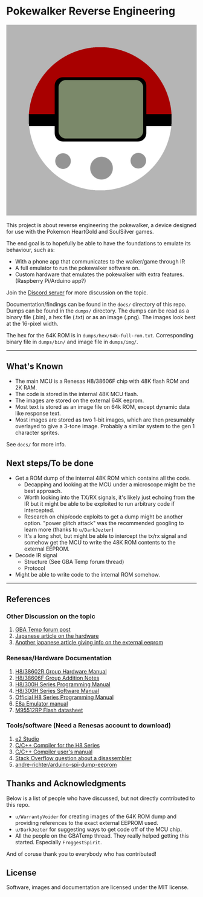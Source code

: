 # Pokewalker Reverse Engineering

![PokeWalker](pics/logo.png)

This project is about reverse engineering the pokewalker, a device designed for use with the Pokemon HeartGold and SoulSilver games.

The end goal is to hopefully be able to have the foundations to emulate its behaviour, such as:
- With a phone app that communicates to the walker/game through IR
- A full emulator to run the pokewalker software on.
- Custom hardware that emulates the pokewalker with extra features. (Raspberry Pi/Arduino app?)

Join the [Discord server](https://discord.gg/ymbTMsS) for more discussion on the topic.

Documentation/findings can be found in the `docs/` directory of this repo.
Dumps can be found in the `dumps/` directory.
The dumps can be read as a binary file (.bin), a hex file (.txt) or as an image (.png).
The images look best at the 16-pixel width.

The hex for the 64K ROM is in `dumps/hex/64k-full-rom.txt`.
Corresponding binary file in `dumps/bin/` and image file in `dumps/img/`.

----

## What's Known
- The main MCU is a Renesas H8/38606F chip with 48K flash ROM and 2K RAM.
- The code is stored in the internal 48K MCU flash.
- The images are stored on the external 64K eeprom.
- Most text is stored as an image file on 64k ROM, except dynamic data like response text.
- Most images are stored as two 1-bit images, which are then presumably overlayed to give a 3-tone image. Probably a similar system to the gen 1 character sprites.

See `docs/` for more info.

## Next steps/To be done
- Get a ROM dump of the internal 48K ROM which contains all the code.
	- Decapping and looking at the MCU under a microscope might be the best approach.
	- Worth looking into the TX/RX signals, it's likely just echoing from the IR but it might be able to be exploited to run arbitrary code if intercepted.
	- Research on chip/code exploits to get a dump might be another option. "power glitch attack" was the recommended googling to learn more (thanks to `u/DarkJezter`)
	- It's a long shot, but might be able to intercept the tx/rx signal and somehow get the MCU to write the 48K ROM contents to the external EEPROM.
- Decode IR signal
	- Structure (See GBA Temp forum thread)
	- Protocol
- Might be able to write code to the internal ROM somehow.

----

## References 

### Other Discussion on the topic
1. [GBA Temp forum post](https://gbatemp.net/threads/pokewalker-hacking.419462/)
2. [Japanese article on the hardware](http://nds.jpn.org/pokegs/pokew.html)
3. [Another japanese article giving info on the external eeprom](https://wandoli.blogspot.com/2013/01/blog-post.html)

### Renesas/Hardware Documentation
1. [H8/38602R Group Hardware Manual](https://pdf1.alldatasheet.com/datasheet-pdf/view/249752/RENESAS/H838600R.html)
2. [H8/38606F Group Addition Notes](https://www.renesas.com/br/ja/doc/products/mpumcu/tu/001/tnh8a414ae.pdf)
3. [H8/300H Series Programming Manual](https://cdn.hackaday.io/files/12686542757824/PrgMnl.pdf)
4. [H8/300H Series Software Manual](https://www.renesas.com/us/en/doc/products/mpumcu/001/rej09b0213_h8300h.pdf)
5. [Official H8 Series Programming Manual](https://www.renesas.com/cn/en/doc/products/mpumcu/001/e602025_h8300.pdf)
6. [E8a Emulator manual](https://www.renesas.com/br/ja/doc/products/tool/doc/001/r20ut0637ej0300_h8300h_slp.pdf)
7. [M95512RP Flash datasheet](https://pdf1.alldatasheet.com/datasheet-pdf/view/245987/STMICROELECTRONICS/M95512RMN3P.html)


### Tools/software (Need a Renesas account to download)
1. [e2 Studio](https://www.renesas.com/eu/en/software/D4001318.html)
2. [C/C++ Compiler for the H8 Series](https://www.renesas.com/us/en/products/software-tools/tools/compiler-assembler/compiler-package-for-h8sx-h8s-h8-family.html#downloads)
3. [C/C++ Compiler user's manual](https://www.renesas.com/us/en/doc/products/tool/002/rej10j2039_r0c40008xsw07rum.pdf)
4. [Stack Overflow question about a disassembler](https://reverseengineering.stackexchange.com/questions/1684/are-there-any-free-or-low-cost-disassemblers-for-the-renesas-h8-family-of-proces)
5. [andre-richter/arduino-spi-dump-eeprom](https://github.com/andre-richter/arduino-spi-dump-eeprom)

## Thanks and Acknowledgments
Below is a list of people who have discussed, but not directly contributed to this repo.
- `u/WarrantyVoider` for creating images of the 64K ROM dump and providing references to the exact external EEPROM used.
- `u/DarkJezter` for suggesting ways to get code off of the MCU chip.
- All the people on the GBATemp thread. They really helped getting this started. Especially `FroggestSpirit`.

And of coruse thank you to everybody who has contributed!

## License

Software, images and documentation are licensed under the MIT license.
